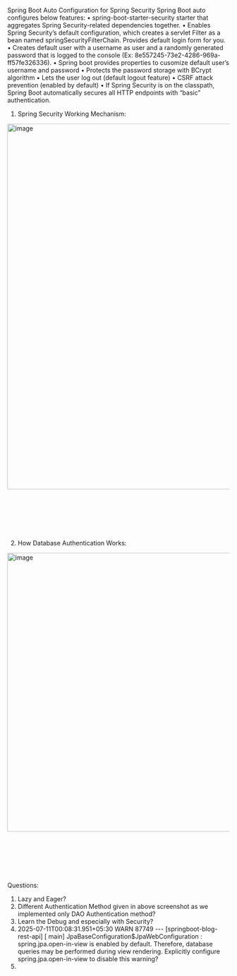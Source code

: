 Spring Boot Auto Configuration for Spring Security
Spring Boot auto configures below features:
• spring-boot-starter-security starter that aggregates Spring Security-related dependencies together.
• Enables Spring Security’s default configuration, which creates a servlet Filter as a bean named
  springSecurityFilterChain. Provides default login form for you.
• Creates default user with a username as user and a randomly generated password that is logged
  to the console (Ex: 8e557245-73e2-4286-969a-ff57fe326336).
• Spring boot provides properties to cusomize default user’s username and password
• Protects the password storage with BCrypt algorithm
• Lets the user log out (default logout feature)
• CSRF attack prevention (enabled by default)
• If Spring Security is on the classpath, Spring Boot automatically secures all HTTP endpoints with
  “basic” authentication.

1. Spring Security Working Mechanism:

<img width="1638" height="829" alt="image" src="https://github.com/user-attachments/assets/583ca82c-a790-4395-a795-744b3fad5974" />




<br/><br/><br/><br/><br/>



2. How Database Authentication Works:
   
<img width="1208" height="632" alt="image" src="https://github.com/user-attachments/assets/3c3d8dc8-7bf8-4180-8e0c-a0c504469959" />

<br/><br/><br/><br/><br/>

Questions:
1. Lazy and Eager?
2. Different Authentication Method given in above screenshot as we implemented only DAO Authentication method?
3. Learn the Debug and especially with Security?
4. 2025-07-11T00:08:31.951+05:30  WARN 87749 --- [springboot-blog-rest-api] [           main] JpaBaseConfiguration$JpaWebConfiguration : spring.jpa.open-in-view is enabled by default. Therefore, database queries may be performed during view rendering. Explicitly configure spring.jpa.open-in-view to disable this warning?
5. 
